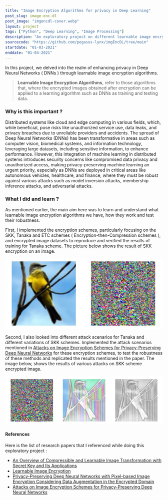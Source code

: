 ```yaml
---
title: "Image Encryption Algorithms for privacy in Deep Learning"
post_slug: image-enc-dl
post_image: "imgencdl-cover.webp"
layout: project
tags: ["Python", "Deep Learning", "Image Processing"]
description: "An exploratory project on different learnable image encryption schemes for privacy in deep learning."
sourcecode: "https://github.com/pegasus-lynx/imgEncDL/tree/main"
startdate: "01-03-2021"
enddate: "01-04-2021"
---
```


In this project, we delved into the realm of enhancing privacy in Deep Neural Networks ( DNNs ) through learnable image encryption algorithms. 

> **Learnable Image Encryption Algorithms**, refer to those algorithms that, where the encrypted images obtained after encryption can be applied to a learning algorithm such as DNNs as training and testing data.

### Why is this important ?

Distributed systems like cloud and edge computing in various fields, which, while beneficial, pose risks like unauthorized service use, data leaks, and privacy breaches due to unreliable providers and accidents. The spread of Deep Neural Networks (DNNs) has been transformative in areas such as computer vision, biomedical systems, and information technology, leveraging large datasets, including sensitive information, to enhance performance. However, this integration of machine learning in distributed systems introduces security concerns like compromised data privacy and unauthorized access, making privacy-preserving machine learning an urgent priority, especially as DNNs are deployed in critical areas like autonomous vehicles, healthcare, and finance, where they must be robust against various attacks such as model inversion attacks, membership inference attacks, and adversarial attacks.

### What I did and learn ?

As mentioned earlier, the main aim here was to learn and understand what learnable image encryption algorithms we have, how they work and test their robustness.

First, I implemented the encryption schemes, particularly focusing on the SKK, Tanaka and ETC schemes ( Encryption-then-Compression schemes ), and encrypted image datasets to reproduce and verified the results of training for Tanaka scheme. The picture below shows the result of SKK encryption on an image.

![SKK Encryption Result](/assets/images/imgencdl-skk-encryption.webp)

Second, I also looked into different attack scenarios for Tanaka and different variations of SKK schemes. Implemented the attack scenarios mentioned in [Attacks on Image Encryption Schemes for
Privacy-Preserving Deep Neural Networks](https://arxiv.org/pdf/2004.13263.pdf) for these encryption schemes, to test the robustness of these methods and replicated the results mentioned in the paper. The image below, shows the results of various attacks on SKK scheme encrypted image.

![SKK Encryption Scheme Attacks](/assets/images/imgencdl-skk-attack.webp)

#### References

Here is the list of research papers that I referenced while doing this exploratory project : 

- [An Overview of Compressible and Learnable Image Transformation with Secret Key and Its Applications](https://arxiv.org/abs/2201.11006)
- [Learnable Image Encryption](https://arxiv.org/ftp/arxiv/papers/1804/1804.00490.pdf)
- [Privacy-Preserving Deep Neural Networks with Pixel-based Image Encryption Considering Data Augmentation in the Encrypted Domain](https://arxiv.org/abs/1905.01827)
- [Attacks on Image Encryption Schemes for
Privacy-Preserving Deep Neural Networks](https://arxiv.org/pdf/2004.13263.pdf) 